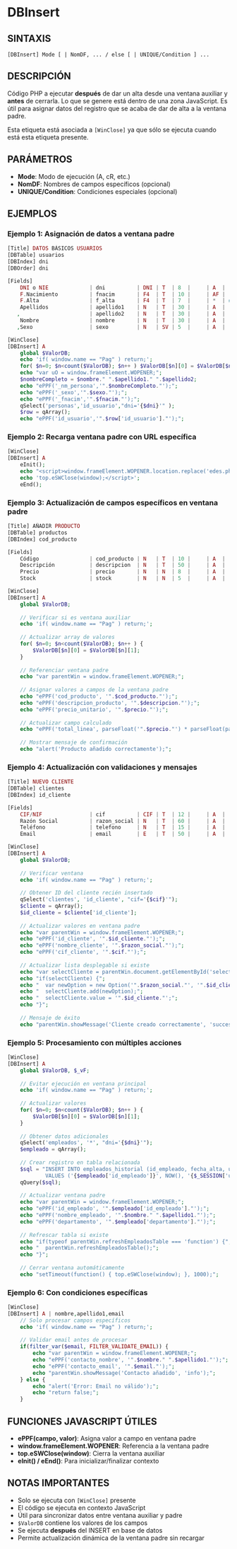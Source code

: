# DBInsert

## SINTAXIS
```
[DBInsert] Mode [ | NomDF, ... / else [ | UNIQUE/Condition ] ...
```

## DESCRIPCIÓN
Código PHP a ejecutar **después** de dar un alta desde una ventana auxiliar y **antes** de cerrarla. Lo que se genere está dentro de una zona JavaScript. Es útil para asignar datos del registro que se acaba de dar de alta a la ventana padre.

Esta etiqueta está asociada a `[WinClose]` ya que sólo se ejecuta cuando está esta etiqueta presente.

## PARÁMETROS
- **Mode**: Modo de ejecución (A, cR, etc.)
- **NomDF**: Nombres de campos específicos (opcional)
- **UNIQUE/Condition**: Condiciones especiales (opcional)

## EJEMPLOS

### Ejemplo 1: Asignación de datos a ventana padre
```php
[Title] DATOS BÁSICOS USUARIOS
[DBTable] usuarios
[DBIndex] dni
[DBOrder] dni

[Fields] 
    DNI o NIE             | dni          | DNI | T  | 8  |     | A  |         | # | 
    F.Nacimiento          | fnacim       | F4  | T  | 10 |     | AF |         |   | 
    F.Alta                | f_alta       | F4  | T  | 7  |     | *  | #today# |   | 
    Apellidos             | apellido1    | N   | T  | 30 |     | A  |         | # | 
   ,                      | apellido2    | N   | T  | 30 |     | A  |         | # | 
    Nombre                | nombre       | N   | T  | 30 |     | A  |         | # | 
   ,Sexo                  | sexo         | N   | SV | 5  |     | A  |         | # | 

[WinClose]
[DBInsert] A
    global $ValorDB;
    echo 'if( window.name == "Pag" ) return;';
    for( $n=0; $n<count($ValorDB); $n++ ) $ValorDB[$n][0] = $ValorDB[$n][1];
    echo "var uO = window.frameElement.WOPENER;";
    $nombreCompleto = $nombre." ".$apellido1." ".$apellido2;
    echo "ePPF('_nm_persona','".$nombreCompleto."');";
    echo "ePPF('_sexo','".$sexo."');";
    echo "ePPF('_fnacim','".$fnacim."');";
    qSelect('personas','id_usuario',"dni='{$dni}'" ); 
    $row = qArray();
    echo "ePPF('id_usuario','".$row['id_usuario']."');";
```

### Ejemplo 2: Recarga ventana padre con URL específica
```php
[WinClose]
[DBInsert] A
    eInit();
    echo "<script>window.frameElement.WOPENER.location.replace('edes.php?Ll:verifica_user.edf&_ASSIGN=l&sol_usu=".$_vF['_su']."&modo=".$_vF['_mo']."');";
    echo 'top.eSWClose(window);</script>';
    eEnd();
```

### Ejemplo 3: Actualización de campos específicos en ventana padre
```php
[Title] AÑADIR PRODUCTO
[DBTable] productos
[DBIndex] cod_producto

[Fields]
    Código                | cod_producto | N   | T  | 10 |     | A  |         | # |
    Descripción           | descripcion  | N   | T  | 50 |     | A  |         | # |
    Precio                | precio       | N   | N  | 8  |     | A  |         | # |
    Stock                 | stock        | N   | N  | 5  |     | A  |         |   |

[WinClose]
[DBInsert] A
    global $ValorDB;
    
    // Verificar si es ventana auxiliar
    echo 'if( window.name == "Pag" ) return;';
    
    // Actualizar array de valores
    for( $n=0; $n<count($ValorDB); $n++ ) {
        $ValorDB[$n][0] = $ValorDB[$n][1];
    }
    
    // Referenciar ventana padre
    echo "var parentWin = window.frameElement.WOPENER;";
    
    // Asignar valores a campos de la ventana padre
    echo "ePPF('cod_producto', '".$cod_producto."');";
    echo "ePPF('descripcion_producto', '".$descripcion."');";
    echo "ePPF('precio_unitario', '".$precio."');";
    
    // Actualizar campo calculado
    echo "ePPF('total_linea', parseFloat('".$precio."') * parseFloat(parentWin.document.getElementById('cantidad').value));";
    
    // Mostrar mensaje de confirmación
    echo "alert('Producto añadido correctamente');";
```

### Ejemplo 4: Actualización con validaciones y mensajes
```php
[Title] NUEVO CLIENTE
[DBTable] clientes
[DBIndex] id_cliente

[Fields]
    CIF/NIF               | cif          | CIF | T  | 12 |     | A  |         | # |
    Razón Social          | razon_social | N   | T  | 60 |     | A  |         | # |
    Teléfono              | telefono     | N   | T  | 15 |     | A  |         |   |
    Email                 | email        | E   | T  | 50 |     | A  |         |   |

[WinClose]
[DBInsert] A
    global $ValorDB;
    
    // Verificar ventana
    echo 'if( window.name == "Pag" ) return;';
    
    // Obtener ID del cliente recién insertado
    qSelect('clientes', 'id_cliente', "cif='{$cif}'");
    $cliente = qArray();
    $id_cliente = $cliente['id_cliente'];
    
    // Actualizar valores en ventana padre
    echo "var parentWin = window.frameElement.WOPENER;";
    echo "ePPF('id_cliente', '".$id_cliente."');";
    echo "ePPF('nombre_cliente', '".$razon_social."');";
    echo "ePPF('cif_cliente', '".$cif."');";
    
    // Actualizar lista desplegable si existe
    echo "var selectCliente = parentWin.document.getElementById('select_cliente');";
    echo "if(selectCliente) {";
    echo "  var newOption = new Option('".$razon_social."', '".$id_cliente."');";
    echo "  selectCliente.add(newOption);";
    echo "  selectCliente.value = '".$id_cliente."';";
    echo "}";
    
    // Mensaje de éxito
    echo "parentWin.showMessage('Cliente creado correctamente', 'success');";
```

### Ejemplo 5: Procesamiento con múltiples acciones
```php
[WinClose]
[DBInsert] A
    global $ValorDB, $_vF;
    
    // Evitar ejecución en ventana principal
    echo 'if( window.name == "Pag" ) return;';
    
    // Actualizar valores
    for( $n=0; $n<count($ValorDB); $n++ ) {
        $ValorDB[$n][0] = $ValorDB[$n][1];
    }
    
    // Obtener datos adicionales
    qSelect('empleados', '*', "dni='{$dni}'");
    $empleado = qArray();
    
    // Crear registro en tabla relacionada
    $sql = "INSERT INTO empleados_historial (id_empleado, fecha_alta, usuario) 
            VALUES ('{$empleado['id_empleado']}', NOW(), '{$_SESSION['usuario']}')";
    qQuery($sql);
    
    // Actualizar ventana padre
    echo "var parentWin = window.frameElement.WOPENER;";
    echo "ePPF('id_empleado', '".$empleado['id_empleado']."');";
    echo "ePPF('nombre_empleado', '".$nombre." ".$apellido1."');";
    echo "ePPF('departamento', '".$empleado['departamento']."');";
    
    // Refrescar tabla si existe
    echo "if(typeof parentWin.refreshEmpleadosTable === 'function') {";
    echo "  parentWin.refreshEmpleadosTable();";
    echo "}";
    
    // Cerrar ventana automáticamente
    echo "setTimeout(function() { top.eSWClose(window); }, 1000);";
```

### Ejemplo 6: Con condiciones específicas
```php
[WinClose]
[DBInsert] A | nombre,apellido1,email
    // Solo procesar campos específicos
    echo 'if( window.name == "Pag" ) return;';
    
    // Validar email antes de procesar
    if(filter_var($email, FILTER_VALIDATE_EMAIL)) {
        echo "var parentWin = window.frameElement.WOPENER;";
        echo "ePPF('contacto_nombre', '".$nombre." ".$apellido1."');";
        echo "ePPF('contacto_email', '".$email."');";
        echo "parentWin.showMessage('Contacto añadido', 'info');";
    } else {
        echo "alert('Error: Email no válido');";
        echo "return false;";
    }
```

## FUNCIONES JAVASCRIPT ÚTILES
- **ePPF(campo, valor)**: Asigna valor a campo en ventana padre
- **window.frameElement.WOPENER**: Referencia a la ventana padre
- **top.eSWClose(window)**: Cierra la ventana auxiliar
- **eInit() / eEnd()**: Para inicializar/finalizar contexto

## NOTAS IMPORTANTES
- Solo se ejecuta con `[WinClose]` presente
- El código se ejecuta en contexto JavaScript
- Útil para sincronizar datos entre ventana auxiliar y padre
- `$ValorDB` contiene los valores de los campos
- Se ejecuta **después** del INSERT en base de datos
- Permite actualización dinámica de la ventana padre sin recargar